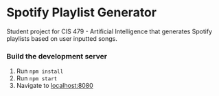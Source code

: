 Spotify Playlist Generator
==========================

Student project for CIS 479 - Artificial Intelligence that generates Spotify playlists based on user inputted songs.

### Build the development server
1. Run `npm install`
2. Run `npm start`
3. Navigate to [localhost:8080](http://localhost:8080)
